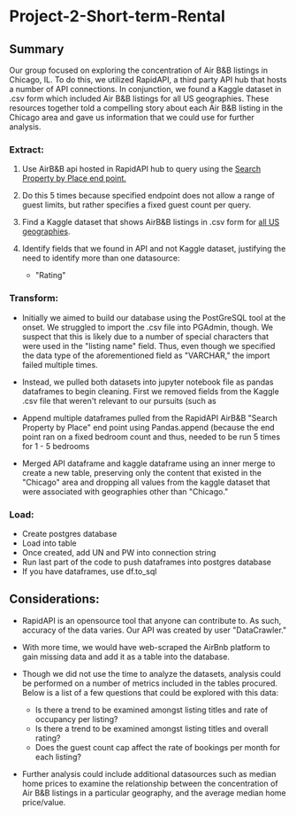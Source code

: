 # Project-2-Short-term-Rental

## Summary
Our group focused on exploring the concentration of Air B&B listings in Chicago, IL. To do this, we utilized RapidAPI, a third party API hub that hosts a number of API connections. In conjunction, we found a Kaggle dataset in .csv form which included Air B&B listings for all US geographies. These resources together told a compelling story about each Air B&B listing in the Chicago area and gave us information that we could use for further analysis. 


### Extract:

1. Use AirB&B api hosted in RapidAPI hub to query using the [Search Property by Place end point.](https://rapidapi.com/DataCrawler/api/airbnb19/)

2. Do this 5 times because specified endpoint does not allow a range of guest limits, but rather specifies a fixed guest count per query.

3. Find a Kaggle dataset that shows AirB&B listings in .csv form for [all US geographies](https://www.kaggle.com/datasets/kritikseth/us-airbnb-open-data).

4. Identify fields that we found in API and not Kaggle dataset, justifying the need to identify more than one datasource:
    * "Rating" 


### Transform: 

* Initially we aimed to build our database using the PostGreSQL tool at the onset. We struggled to import the .csv file into PGAdmin, though. We suspect that this is likely due to a number of special characters that were used in the "listing name" field. Thus, even though we specified the data type of the aforementioned field as "VARCHAR," the import failed multiple times.

* Instead, we pulled both datasets into jupyter notebook file as pandas dataframes to begin cleaning. First we removed fields from the Kaggle .csv file that weren't relevant to our pursuits (such as 

* Append multiple dataframes pulled from the RapidAPI AirB&B "Search Property by Place" end point using Pandas.append (because the end point ran on a fixed bedroom count and thus, needed to be run 5 times for 1 - 5 bedrooms

* Merged API dataframe and kaggle dataframe using an inner merge to create a new table, preserving only the content that existed in the "Chicago" area and dropping all values from the kaggle dataset that were associated with geographies other than "Chicago."


### Load:

* Create postgres database
* Load into table
* Once created, add UN and PW into connection string
* Run last part of the code to push dataframes into postgres database
* If you have dataframes, use df.to_sql


## Considerations:

* RapidAPI is an opensource tool that anyone can contribute to. As such, accuracy of the data varies. Our API was created by user "DataCrawler."

* With more time, we would have web-scraped the AirBnb platform to gain missing data and add it as a table into the database.

* Though we did not use the time to analyze the datasets, analysis could be performed on a number of metrics included in the tables procured. Below is a list of a few questions that could be explored with this data: 
    * Is there a trend to be examined amongst listing titles and rate of occupancy per listing?
    * Is there a trend to be examined amongst listing titles and overall rating?
    * Does the guest count cap affect the rate of bookings per month for each listing?

* Further analysis could include additional datasources such as median home prices to examine the relationship between the concentration of Air B&B listings in a particular geography, and the average median home price/value.


